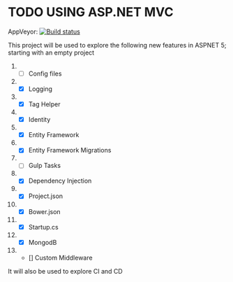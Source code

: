 TODO USING ASP.NET MVC
===
AppVeyor: [![Build status](https://ci.appveyor.com/api/projects/status/1tqwbqoxynssrqui/branch/master?svg=true)](https://ci.appveyor.com/project/jmurkoth/todomvcrc1/branch/master)

This project will be  used to explore the following new features in ASPNET 5; starting with an empty project

1. - [ ] Config files
2. - [x] Logging
3. - [x] Tag Helper
4. - [x] Identity
5. - [x] Entity Framework
6. - [x] Entity Framework Migrations
6. - [ ] Gulp Tasks
7. - [x] Dependency Injection
8. - [x] Project.json
9. - [x] Bower.json
10. - [x] Startup.cs
11. - [x] MongodB
12. - [] Custom Middleware

It will also be used to explore CI and CD
